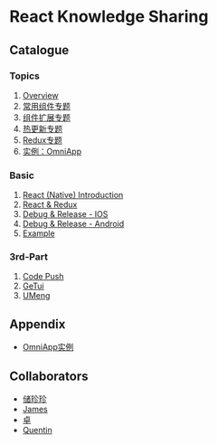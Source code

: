 # React Knowledge Sharing

## Catalogue

### Topics

1. [Overview](./Topics/Overview.md)
1. [常用组件专题](./Topics/Components.md)
1. [组件扩展专题](./Topics/Extension.md)
1. [热更新专题](./Topics/Hotfix.md)
1. [Redux专题](./Topics/Redux.md)
1. [实例：OmniApp](./Topics/demo.md)

### Basic
1. [React (Native) Introduction](./ReactIntroduction/reactJS_01.md)
1. [React & Redux](./react_and_redux.md)
1. [Debug & Release - IOS]()
1. [Debug & Release - Android]()
1. [Example]()

### 3rd-Part
1. [Code Push](./3rd-part/codepush.md)
1. [GeTui](./3rd-part/getui.md)
1. [UMeng](./3rd-part/umeng.md)

## Appendix
- [OmniApp实例](https://github.com/FSKS/OmniApp)

## Collaborators
- [储珍珍](https://github.com/czzweb)
- [James](https://github.com/jetango)
- [卓](https://github.com/zhuo87)
- [Quentin](https://github.com/quentinyang)

